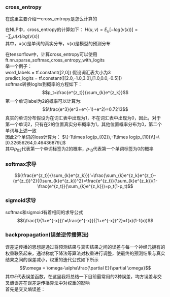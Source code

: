 ### cross_entropy
在这里主要介绍一cross_entropy是怎么计算的

在NLP中，cross_entropy的计算如下：
$H(u,v)=E_u[-log(v(x))]=-\sum_{x}u(x)log(v(x))$  
其中，u(x)是单词的真实分布，v(x)是模型的预测分布

在tensorflow中，计算cross_entropy可以使用ft.nn.sparse_softmax_cross_entropy_with_logits  
举一个例子：  
word_labels = tf.constant([2,0]) 假设词汇表大小为3  
predict_logits = tf.constant([[2.0,-1.0,3.0],[1.0,0.0,-0.5]])  
softmax转换logits到概率的方程如下：  
$$p_t=\frac{e^{z_t}}{\sum_{k}e^{z_k}}$$
第一个单词label为2的概率可以计算为:  
$$\frac{e^3}{e^3+e^{-1}+e^2}=0.7213$$
真实的单词分布假设为在词汇表中出现为1，不在词汇表中出现为0，因此，对于第一个单词2，只有在2的位置真实分布概率为1，其他位置概率分布为0，第二个单词与上述一致  
因此2个单词的loss计算为：
$\[-1\times log(p_{02}),-1\times log(p_{10})\]=\[0.32656264,0.46436879\]$  
其中$p_{02}$代表第一个单词标签为2的概率，$p_{10}$代表第一个单词标签为0的概率

### softmax求导
$$(\frac{e^{z_t}}{\sum_{k}e^{z_k}})'=\frac{\sum_{k}e^{z_k}e^{z_t}-(e^{z_t})^2}{(\sum_{k}e^{z_k})^2}=\frac{e^{z_t}}{\sum_{k}e^{z_k}}(1-\frac{e^{z_t}}{\sum_{k}e^{z_k}})=p_t(1-p_t)$$

### sigmoid求导
softmax和sigmoid有着相同的求导公式  
$$(\frac{1}{1+e^{-x}})'=\frac{e^{-x}}{(1+e^{-x})^2}=f(x)(1-f(x))$$
### backpropagation(误差逆传播算法)
误差逆传播的思想是通过将预测结果与真实结果之间的误差与每一个神经元拥有的权重联系起来，通过梯度下降法等算法对权重进行调整，使最终的预测结果与真实结果之间的误差减小，权重的迭代公式如下所示
$$\omega = \omega-\alpha\frac{\partial E}{\partial \omega}$$
其中$E$代表误差函数，在这里我将总结一下目前最常用的2种误差，均方误差与交叉熵误差在误差逆传播算法中对权重的影响  
首先是交叉熵误差：  
